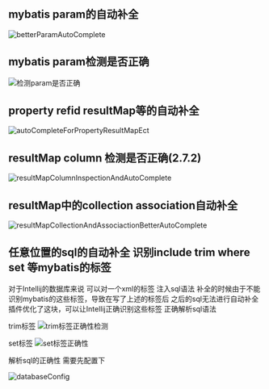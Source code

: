## mybatis param的自动补全
![betterParamAutoComplete](https://gejun123456.coding.net/p/MyBatisCodeHelper-Pro/d/MyBatisCodeHelper-Pro/git/raw/master/screenshots/betterParamAutoComplete.gif)

## mybatis param检测是否正确
![检测param是否正确](https://gejun123456.coding.net/p/MyBatisCodeHelper-Pro/d/MyBatisCodeHelper-Pro/git/raw/master/screenshots/检测param是否正确.gif)

## property refid resultMap等的自动补全
![autoCompleteForPropertyResultMapEct](https://gejun123456.coding.net/p/MyBatisCodeHelper-Pro/d/MyBatisCodeHelper-Pro/git/raw/master/screenshots/autoCompleteForPropertyResultMapEct.gif)

## resultMap column 检测是否正确(2.7.2)
![resultMapColumnInspectionAndAutoComplete](https://gejun123456.coding.net/p/MyBatisCodeHelper-Pro/d/MyBatisCodeHelper-Pro/git/raw/master/screenshots/resultMapColumnInspectionAndAutoComplete.gif)

## resultMap中的collection association自动补全
![resultMapCollectionAndAssociactionBetterAutoComplete](https://gejun123456.coding.net/p/MyBatisCodeHelper-Pro/d/MyBatisCodeHelper-Pro/git/raw/master/screenshots/resultMapCollectionAndAssociactionBetterAutoComplete.gif)

## 任意位置的sql的自动补全 识别include trim where set 等mybatis的标签
对于Intellij的数据库来说 可以对一个xml的标签 注入sql语法
补全的时候由于不能识别mybatis的这些标签，导致在写了上述的标签后 之后的sql无法进行自动补全
插件优化了这块，可以让Intellij正确识别这些标签 正确解析sql语法

trim标签
![trim标签正确性检测](https://gejun123456.coding.net/p/MyBatisCodeHelper-Pro/d/MyBatisCodeHelper-Pro/git/raw/master/screenshots/trim标签正确性检测.gif)

set标签
![set标签正确性](https://gejun123456.coding.net/p/MyBatisCodeHelper-Pro/d/MyBatisCodeHelper-Pro/git/raw/master/screenshots/set标签正确性.gif)

解析sql的正确性 需要先配置下

![databaseConfig](https://gejun123456.coding.net/p/MyBatisCodeHelper-Pro/d/MyBatisCodeHelper-Pro/git/raw/master/screenshots/configDatabase.png)





